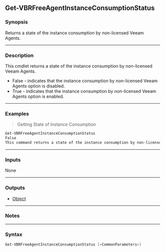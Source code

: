 Get-VBRFreeAgentInstanceConsumptionStatus
-----------------------------------------

### Synopsis
Returns a state of the instance consumption by non-licensed Veeam Agents.

---

### Description

This cmdlet returns a state of the instance consumption by non-licensed Veeam Agents.
- False - indicates that the instance consumption by non-licensed Veeam Agents option is disabled.
- True - indicates that the instance consumption by non-licensed Veeam Agents option is enabled.

---

### Examples
> Getting State of Instance Consumption

```PowerShell
Get-VBRFreeAgentInstanceConsumptionStatus
False
This command returns a state of the instance consumption by non-licensed Veeam Agents.
```

---

### Inputs
None

---

### Outputs
* [Object](https://learn.microsoft.com/en-us/dotnet/api/System.Object)

---

### Notes

---

### Syntax
```PowerShell
Get-VBRFreeAgentInstanceConsumptionStatus [<CommonParameters>]
```

